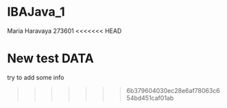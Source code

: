 # IBAJava_1
Maria Haravaya
273601
<<<<<<< HEAD

New test DATA
=======
try to add some info
>>>>>>> 6b379604030ec28e6af78063c654bd451caf01ab
